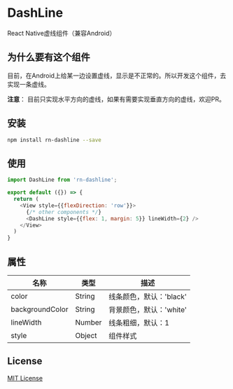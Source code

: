 # DashLine
React Native虚线组件（兼容Android）

## 为什么要有这个组件

目前，在Android上给某一边设置虚线，显示是不正常的。所以开发这个组件，去实现一条虚线。

**注意**： 目前只实现水平方向的虚线，如果有需要实现垂直方向的虚线，欢迎PR。

## 安装

```bash
npm install rn-dashline --save
```

## 使用

```js
import DashLine from 'rn-dashline';

export default ({}) => {
  return (
    <View style={{flexDirection: 'row'}}>
      {/* other components */}
      <DashLine style={{flex: 1, margin: 5}} lineWidth={2} />
    </View>
  )
}
```

## 属性
| 名称             | 类型    | 描述    |
|-----------------|--------|---------|
| color           | String | 线条颜色，默认：'black' |
| backgroundColor | String | 背景颜色，默认：'white' |
| lineWidth       | Number | 线条粗细，默认：1|
| style           | Object | 组件样式 |

## License

[MIT License](https://raw.githubusercontent.com/qfight/react-native-dashline/master/LICENSE)